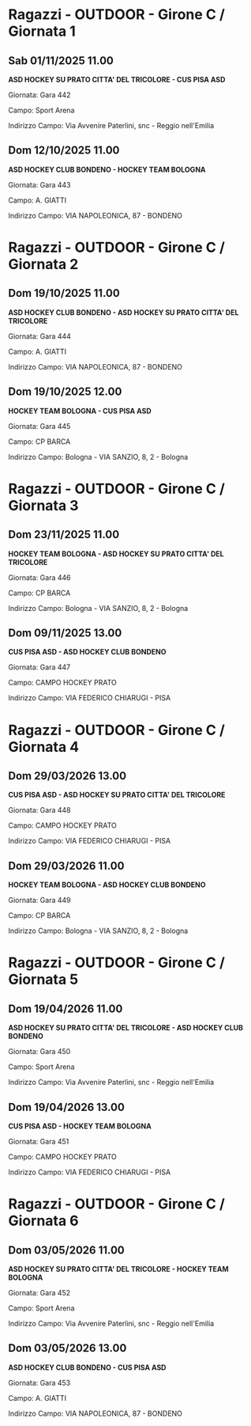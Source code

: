 # Ragazzi - OUTDOOR  - Girone C / Giornata 1
## Sab 01/11/2025 11.00

**ASD HOCKEY SU PRATO CITTA' DEL TRICOLORE - CUS PISA ASD**

Giornata: Gara 442

Campo: Sport Arena 

Indirizzo Campo:  Via Avvenire Paterlini, snc - Reggio nell'Emilia



## Dom 12/10/2025 11.00

**ASD HOCKEY CLUB BONDENO - HOCKEY TEAM BOLOGNA**

Giornata: Gara 443

Campo: A. GIATTI 

Indirizzo Campo:  VIA NAPOLEONICA, 87 - BONDENO


# Ragazzi - OUTDOOR  - Girone C / Giornata 2
## Dom 19/10/2025 11.00

**ASD HOCKEY CLUB BONDENO - ASD HOCKEY SU PRATO CITTA' DEL TRICOLORE**

Giornata: Gara 444

Campo: A. GIATTI 

Indirizzo Campo:  VIA NAPOLEONICA, 87 - BONDENO



## Dom 19/10/2025 12.00

**HOCKEY TEAM BOLOGNA - CUS PISA ASD**

Giornata: Gara 445

Campo: CP BARCA 

Indirizzo Campo:  Bologna - VIA SANZIO, 8, 2 - Bologna


# Ragazzi - OUTDOOR  - Girone C / Giornata 3
## Dom 23/11/2025 11.00

**HOCKEY TEAM BOLOGNA - ASD HOCKEY SU PRATO CITTA' DEL TRICOLORE**

Giornata: Gara 446

Campo: CP BARCA 

Indirizzo Campo:  Bologna - VIA SANZIO, 8, 2 - Bologna



## Dom 09/11/2025 13.00

**CUS PISA ASD - ASD HOCKEY CLUB BONDENO**

Giornata: Gara 447

Campo: CAMPO HOCKEY PRATO 

Indirizzo Campo:  VIA FEDERICO CHIARUGI - PISA


# Ragazzi - OUTDOOR  - Girone C / Giornata 4
## Dom 29/03/2026 13.00

**CUS PISA ASD - ASD HOCKEY SU PRATO CITTA' DEL TRICOLORE**

Giornata: Gara 448

Campo: CAMPO HOCKEY PRATO 

Indirizzo Campo:  VIA FEDERICO CHIARUGI - PISA



## Dom 29/03/2026 11.00

**HOCKEY TEAM BOLOGNA - ASD HOCKEY CLUB BONDENO**

Giornata: Gara 449

Campo: CP BARCA 

Indirizzo Campo:  Bologna - VIA SANZIO, 8, 2 - Bologna


# Ragazzi - OUTDOOR  - Girone C / Giornata 5
## Dom 19/04/2026 11.00

**ASD HOCKEY SU PRATO CITTA' DEL TRICOLORE - ASD HOCKEY CLUB BONDENO**

Giornata: Gara 450

Campo: Sport Arena 

Indirizzo Campo:  Via Avvenire Paterlini, snc - Reggio nell'Emilia



## Dom 19/04/2026 13.00

**CUS PISA ASD - HOCKEY TEAM BOLOGNA**

Giornata: Gara 451

Campo: CAMPO HOCKEY PRATO 

Indirizzo Campo:  VIA FEDERICO CHIARUGI - PISA


# Ragazzi - OUTDOOR  - Girone C / Giornata 6
## Dom 03/05/2026 11.00

**ASD HOCKEY SU PRATO CITTA' DEL TRICOLORE - HOCKEY TEAM BOLOGNA**

Giornata: Gara 452

Campo: Sport Arena 

Indirizzo Campo:  Via Avvenire Paterlini, snc - Reggio nell'Emilia



## Dom 03/05/2026 13.00

**ASD HOCKEY CLUB BONDENO - CUS PISA ASD**

Giornata: Gara 453

Campo: A. GIATTI 

Indirizzo Campo:  VIA NAPOLEONICA, 87 - BONDENO


